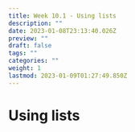 ```yaml
---
title: Week 10.1 - Using lists
description: ""
date: 2023-01-08T23:13:40.026Z
preview: ""
draft: false
tags: ""
categories: ""
weight: 1
lastmod: 2023-01-09T01:27:49.850Z
---
```

# Using lists